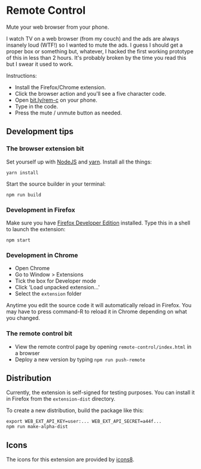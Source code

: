 # Remote Control

Mute your web browser from your phone.

I watch TV on a web browser (from my couch) and the ads are always
insanely loud (WTF!) so I wanted to mute the ads.
I guess I should get a proper box or something but, whatever, I hacked
the first working prototype of this in less than 2 hours.
It's probably broken by the time you read this but I swear it used to work.

Instructions:
* Install the Firefox/Chrome extension.
* Click the browser action and you'll see a five character code.
* Open [bit.ly/rem-c](http://bit.ly/rem-c) on your phone.
* Type in the code.
* Press the mute / unmute button as needed.

## Development tips

### The browser extension bit

Set yourself up with [NodeJS](http://nodejs.org/)
and [yarn](https://yarnpkg.com/). Install all the things:

    yarn install

Start the source builder in your terminal:

    npm run build

### Development in Firefox

Make sure you have
[Firefox Developer Edition](https://www.mozilla.org/en-US/firefox/channel/desktop/)
installed.
Type this in a shell to launch the extension:

    npm start

### Development in Chrome

* Open Chrome
* Go to Window > Extensions
* Tick the box for Developer mode
* Click 'Load unpacked extension...'
* Select the `extension` folder

Anytime you edit the source code it will automatically reload in Firefox.
You may have to press command-R to reload it in Chrome depending on what you
changed.

### The remote control bit

* View the remote control page by opening
  `remote-control/index.html` in a browser
* Deploy a new version by typing `npm run push-remote`

## Distribution

Currently, the extension is self-signed for testing purposes.
You can install it in Firefox from the `extension-dist` directory.

To create a new distribution, build the package like this:

    export WEB_EXT_API_KEY=user:... WEB_EXT_API_SECRET=a44f...
    npm run make-alpha-dist

## Icons

The icons for this extension are provided by [icons8](https://icons8.com/).
